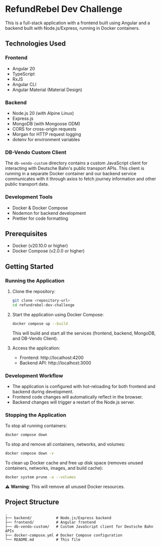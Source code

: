 # RefundRebel Dev Challenge

This is a full-stack application with a frontend built using Angular and a backend built with Node.js/Express, running in Docker containers.

## Technologies Used

### Frontend
- Angular 20
- TypeScript
- RxJS
- Angular CLI
- Angular Material (Material Design)

### Backend
- Node.js 20 (with Alpine Linux)
- Express.js
- MongoDB (with Mongoose ODM)
- CORS for cross-origin requests
- Morgan for HTTP request logging
- dotenv for environment variables

### DB-Vendo Custom Client

The `db-vendo-custom` directory contains a custom JavaScript client for interacting with Deutsche Bahn's public transport APIs. This client is running in a separate Docker container and our backend service communicates with it through axios to fetch journey information and other public transport data.

### Development Tools
- Docker & Docker Compose
- Nodemon for backend development
- Prettier for code formatting

## Prerequisites

- Docker (v20.10.0 or higher)
- Docker Compose (v2.0.0 or higher)

## Getting Started

### Running the Application

1. Clone the repository:
   ```bash
   git clone <repository-url>
   cd refundrebel-dev-challenge
   ```

2. Start the application using Docker Compose:
   ```bash
   docker compose up --build
   ```
   This will build and start all the services (frontend, backend, MongoDB, and DB-Vendo Client).

3. Access the application:
   - Frontend: http://localhost:4200
   - Backend API: http://localhost:3000

### Development Workflow

- The application is configured with hot-reloading for both frontend and backend during development.
- Frontend code changes will automatically reflect in the browser.
- Backend changes will trigger a restart of the Node.js server.

### Stopping the Application

To stop all running containers:
```bash
docker compose down
```

To stop and remove all containers, networks, and volumes:
```bash
docker compose down -v
```

To clean up Docker cache and free up disk space (removes unused containers, networks, images, and build cache):
```bash
docker system prune -a --volumes
```
⚠️ **Warning**: This will remove all unused Docker resources.

## Project Structure

```
.
├── backend/           # Node.js/Express backend
├── frontend/          # Angular frontend
├── db-vendo-custom/   # Custom JavaScript client for Deutsche Bahn APIs
├── docker-compose.yml # Docker Compose configuration
└── README.md          # This file
```
